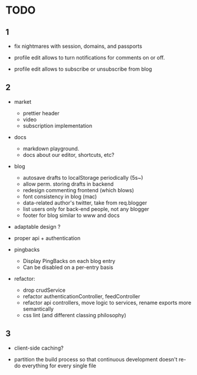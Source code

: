 # TODO 

## 1

- fix nightmares with session, domains, and passports
  
- profile edit allows to turn notifications for comments on or off.
- profile edit allows to subscribe or unsubscribe from blog



## 2

- market
  - prettier header
  - video
  - subscription implementation

- docs
  - markdown playground.
  - docs about our editor, shortcuts, etc?

- blog
  - autosave drafts to localStorage periodically (5s~)
  - allow perm. storing drafts in backend
  - redesign commenting frontend (which blows)
  - font consistency in blog (mac)
  - data-related author's twitter, take from req.blogger
  - list users only for back-end people, not any blogger
  - footer for blog similar to www and docs

- adaptable design ?
- proper api + authentication

- pingbacks
  - Display PingBacks on each blog entry
  - Can be disabled on a per-entry basis

- refactor:
    - drop crudService
    - refactor authenticationController, feedController
    - refactor api controllers, move logic to services, rename exports more semantically
    - css lint (and different classing philosophy)



## 3

- client-side caching?

- partition the build process so that continuous development
  doesn't re-do everything for every single file
  